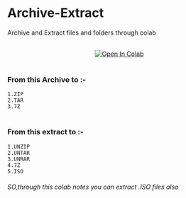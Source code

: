 # Archive-Extract
Archive and Extract files and folders through colab <br/><br/>
 <center><a href="https://colab.research.google.com/github/TheKVT/Archive-Extract/blob/main/Archive_Extract.ipynb" target="_parent"><img src="https://colab.research.google.com/assets/colab-badge.svg" alt="Open In Colab"/></a></center><br/>
     
### __From this Archive to :-__<br>
`1.ZIP`<BR>`2.TAR`<BR>`3.7Z`
<br/><br/>
### __From this extract to :-__<br>
 `1.UNZIP`<br>`2.UNTAR`<br>`3.UNRAR`<br>`4.7Z`<br>`5.ISO`<br>
 
 ###### SO,through this colab notes you can extract .ISO files also 
